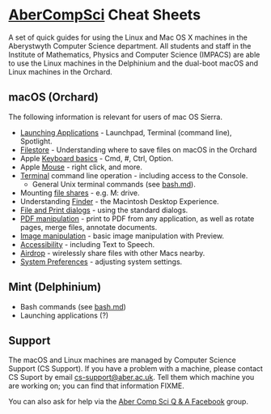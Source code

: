 # [AberCompSci](http://twitter.com/AberCompSci) Cheat Sheets

A set of quick guides for using the Linux and Mac OS X machines in the Aberystwyth Computer Science department. All students and staff in the Institute of Mathematics, Physics and Computer Science (IMPACS) are able to use the Linux machines in the Delphinium and the dual-boot macOS and Linux machines in the Orchard. 

## macOS (Orchard)
The following information is relevant for users of mac OS Sierra. 

* [Launching Applications](mac/launch.md) - Launchpad, Terminal (command line), Spotlight.
* [Filestore](mac/filestore.md) - Understanding where to save files on macOS in the Orchard
* Apple [Keyboard basics](mac/keyboard.md) - Cmd, #, Ctrl, Option.
* Apple [Mouse](mac/mouse.md) - right click, and more. 
* [Terminal](mac/terminal.md) command line operation - including access to the Console. 
    * General Unix terminal commands (see [bash.md](bash.md)).
* Mounting [file shares](mac/mdrive.md) - e.g. M: drive. 
* Understanding [Finder](mac/finder.md) - the Macintosh Desktop Experience.
* [File and Print dialogs](mac/file-and-print-dialogs.md) - using the standard dialogs.
* [PDF manipulation](mac/preview.md) - print to PDF from any application, as well as rotate pages, merge files, annotate documents.
* [Image manipulation](mac/images.md) - basic image manipulation with Preview.
* [Accessibility](mac/accessibility.md) - including Text to Speech. 
* [Airdrop](mac/airdrop.md) - wirelessly share files with other Macs nearby.
* [System Preferences](mac/system-preferences.md) - adjusting system settings.  


## Mint (Delphinium)

* Bash commands (see [bash.md](bash.md))
* Launching applications (?)

## Support 
The macOS and Linux machines are managed by Computer Science Support (CS Support). If you have a problem with a machine, please contact CS Suport by email [cs-support@aber.ac.uk](mailto:cs-support@aber.ac.uk). Tell them which machine you are working on; you can find that information FIXME. 

You can also ask for help via the [Aber Comp Sci Q & A Facebook](https://www.facebook.com/groups/acs.qa/) group. 